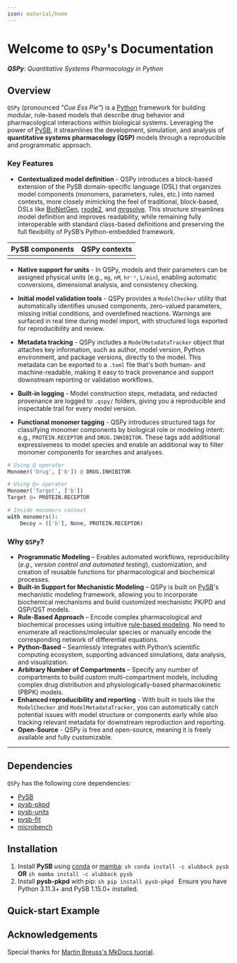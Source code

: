 ```yaml
---
icon: material/home
---
```


# Welcome to `QSPy`'s Documentation

_**QSPy**: Quantitative Systems Pharmacology in Python_

## Overview

`QSPy` (pronounced _"Cue Ess Pie"_) is a [Python](https://www.python.org/) framework for building modular, rule-based models that describe drug behavior and pharmacological interactions within biological systems. Leveraging the power of [PySB](https://pysb.org/), it streamlines the development, simulation, and analysis of **quantitative systems pharmacology (QSP)** models through a reproducible and programmatic approach.


### Key Features

- **Contextualized model definition** - QSPy introduces a block-based extension of the PySB domain-specific language (DSL) that organizes model components (monomers, parameters, rules, etc.) into named contexts, more closely mimicking the feel of traditional, block-based, DSLs like [BioNetGen](https://bionetgen.org/), [rxode2](https://nlmixr2.github.io/rxode2/), and [mrgsolve](https://mrgsolve.org/). This structure streamlines model definition and improves readability, while remaining fully interoperable with standard class-based definitions and preserving the full flexibility of PySB’s Python-embedded framework.

| PySB  components | QSPy contexts |
| ---- | ------------- |
| <script src="https://gist.github.com/blakeaw/4c57d06538570701811c3556d72741ae.js"></script> | <script src="https://gist.github.com/blakeaw/255e5a3a6358985b452f336f51107304.js"></script> |

- **Native support for units** - In QSPy, models and their parameters can be assigned physical units (e.g., `mg`, `nM`, `hr⁻¹`, `L/min`), enabling automatic conversions, dimensional analysis, and consistency checking.

- **Initial model validation tools** - QSPy provides a `ModelChecker` utility that automatically identifies unused components, zero-valued parameters, missing initial conditions, and overdefined reactions. Warnings are surfaced in real time during model import, with structured logs exported for reproducibility and review.

- **Metadata tracking** - QSPy includes a `ModelMetadataTracker` object that attaches key information, such as author, model version, Python environment, and package versions, directly to the model. This metadata can be exported to a `.toml` file that's both human- and machine-readable, making it easy to track provenance and support downstream reporting or validation workflows.

- **Built-in logging** - Model construction steps, metadata, and redacted provenance are logged to `.qspy/` folders, giving you a reproducible and inspectable trail for every model version.

- **Functional monomer tagging** - QSPy introduces structured tags for classifying monomer components by biological role or modeling intent: e.g., `PROTEIN.RECEPTOR` and `DRUG.INHIBITOR`. These tags add additional expressiveness to model species and enable an additional way to filter monomer components for searches and analyses.
```python
# Using @ operator
Monomer('Drug', ['b']) @ DRUG.INHIBITOR

# Using @= operator
Monomer('Target', ['b'])
Target @= PROTEIN.RECEPTOR

# Inside monomers context
with monomers():
    Decoy = (['b'], None, PROTEIN.RECEPTOR)
```


### Why `QSPy`?

- **Programmatic Modeling** – Enables automated workflows, reproducibility (_e.g., version control and automated testing_), customization, and creation of reusable functions for pharmacological and biochemical processes.
- **Built-in Support for Mechanistic Modeling** – QSPy is built on [PySB](https://pysb.org/)'s mechanistic modeling framework, allowing you to incorporate biochemical mechanisms and build customized mechanistic PK/PD and QSP/QST models.
- **Rule-Based Approach** – Encode complex pharmacological and biochemical processes using intuitive [rule-based modeling](https://en.wikipedia.org/wiki/Rule-based_modeling). No need to enumerate all reactions/molecular species or manually encode the corresponding network of differential equations.
- **Python-Based** – Seamlessly integrates with Python’s scientific computing ecosystem, supporting advanced simulations, data analysis, and visualization.
- **Arbitrary Number of Compartments** – Specify any number of compartments to build custom multi-compartment models, including complex drug distribution and physiologically-based pharmacokinetic (PBPK) models.
- **Enhanced reproducibility and reporting** - With built in tools like the `ModelChecker` and `ModelMetadataTracker`, you can automatically catch potential issues with model structure or components early while also tracking relevant metadata for downstream reproduction and reporting.   
- **Open-Source** - QSPy is free and open-source, meaning it is freely available and fully customizable.

------

## Dependencies

`QSPy` has the following core dependencies:

  * [PySB](https://pysb.org/)
  * [pysb-pkpd](https://blakeaw.github.io/pysb-pkpd/)
  * [pysb-units](https://github.com/Borealis-BioModeling/pysb-units)
  * [pysb-fit](https://github.com/Borealis-BioModeling/pysb-fit)
  * [microbench](https://github.com/alubbock/microbench)

## Installation
  1. Install **PySB** using [conda](https://docs.conda.io/en/latest/) or [mamba](https://github.com/mamba-org/mamba):
    ```sh
    conda install -c alubbock pysb
    ```
    **OR**
    ```sh
    mamba install -c alubbock pysb
    ```    
  2. Install **pysb-pkpd** with pip:
    ```sh
    pip install pysb-pkpd
    ```
Ensure you have Python 3.11.3+ and PySB 1.15.0+ installed.

## Quick-start Example



## Acknowledgements

Special thanks for [Martin Breuss's MkDocs tuorial](https://realpython.com/python-project-documentation-with-mkdocs/#step-2-create-the-sample-python-package).